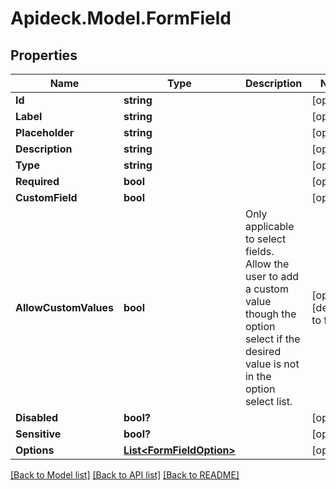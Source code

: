 # Apideck.Model.FormField

## Properties

Name | Type | Description | Notes
------------ | ------------- | ------------- | -------------
**Id** | **string** |  | [optional] 
**Label** | **string** |  | [optional] 
**Placeholder** | **string** |  | [optional] 
**Description** | **string** |  | [optional] 
**Type** | **string** |  | [optional] 
**Required** | **bool** |  | [optional] 
**CustomField** | **bool** |  | [optional] 
**AllowCustomValues** | **bool** | Only applicable to select fields. Allow the user to add a custom value though the option select if the desired value is not in the option select list. | [optional] [default to false]
**Disabled** | **bool?** |  | [optional] 
**Sensitive** | **bool?** |  | [optional] 
**Options** | [**List&lt;FormFieldOption&gt;**](FormFieldOption.md) |  | [optional] 

[[Back to Model list]](../README.md#documentation-for-models) [[Back to API list]](../README.md#documentation-for-api-endpoints) [[Back to README]](../README.md)

